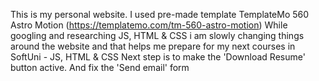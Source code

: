 This is my personal website. 
I used pre-made template TemplateMo 560 Astro Motion (https://templatemo.com/tm-560-astro-motion) 
While googling and researching JS, HTML & CSS i am slowly changing things around the website and that helps me prepare for my next courses in SoftUni - JS, HTML & CSS 
Next step is to make the 'Download Resume' button active. And fix the 'Send email' form
